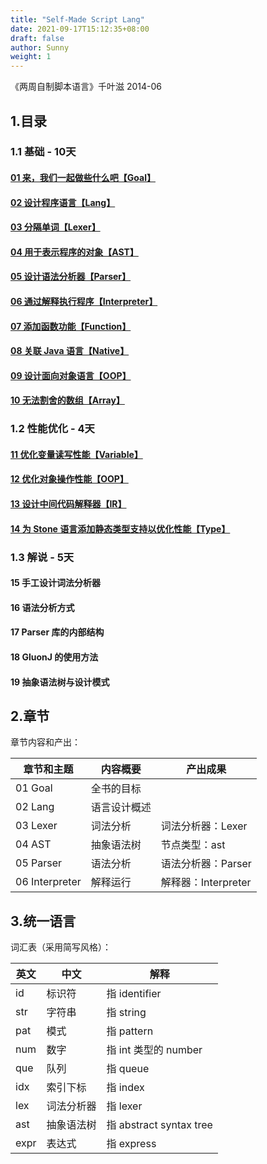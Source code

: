 ```yaml
---
title: "Self-Made Script Lang"
date: 2021-09-17T15:12:35+08:00
draft: false
author: Sunny
weight: 1
---
```


《两周自制脚本语言》千叶滋 2014-06



## 1.目录

### 1.1 基础 - 10天

#### [01 来，我们一起做些什么吧【Goal】](/wiki/reading/book/self-made-script-lang/01-goal/)

#### [02 设计程序语言【Lang】](/wiki/reading/book/self-made-script-lang/02-lang/)

#### [03 分隔单词【Lexer】](/wiki/reading/book/self-made-script-lang/03-lexer/)

#### [04 用于表示程序的对象【AST】](/wiki/reading/book/self-made-script-lang/04-ast/)

#### [05 设计语法分析器【Parser】](/wiki/reading/book/self-made-script-lang/05-parser)

#### [06 通过解释执行程序【Interpreter】](/wiki/reading/book/self-made-script-lang/06-interpreter)

#### [07 添加函数功能【Function】](/wiki/reading/book/self-made-script-lang/07-function)

#### [08 关联 Java 语言【Native】](/wiki/reading/book/self-made-script-lang/08-native)

#### [09 设计面向对象语言【OOP】](/wiki/reading/book/self-made-script-lang/09-oop)

#### [10 无法割舍的数组【Array】](/wiki/reading/book/self-made-script-lang/10-array)

### 1.2 性能优化 - 4天

#### [11 优化变量读写性能【Variable】](/wiki/reading/book/self-made-script-lang/11-variable)

#### [12 优化对象操作性能【OOP】](/wiki/reading/book/self-made-script-lang/12-oop)

#### [13 设计中间代码解释器【IR】](/wiki/reading/book/self-made-script-lang/13-ir)

#### [14 为 Stone 语言添加静态类型支持以优化性能【Type】](/wiki/reading/book/self-made-script-lang/14-type)

### 1.3 解说 - 5天

#### 15 手工设计词法分析器

#### 16 语法分析方式

#### 17 Parser 库的内部结构

#### 18 GluonJ 的使用方法

#### 19 抽象语法树与设计模式



## 2.章节

章节内容和产出：

| 章节和主题     | 内容概要     | 产出成果            |
| -------------- | ------------ | ------------------- |
| 01 Goal        | 全书的目标   |                     |
| 02 Lang        | 语言设计概述 |                     |
| 03 Lexer       | 词法分析     | 词法分析器：Lexer   |
| 04 AST         | 抽象语法树   | 节点类型：ast       |
| 05 Parser      | 语法分析     | 语法分析器：Parser  |
| 06 Interpreter | 解释运行     | 解释器：Interpreter |



## 3.统一语言

词汇表（采用简写风格）：

| 英文 | 中文       | 解释                    |
| ---- | ---------- | ----------------------- |
| id   | 标识符     | 指 identifier           |
| str  | 字符串     | 指 string               |
| pat  | 模式       | 指 pattern              |
| num  | 数字       | 指 int 类型的 number    |
| que  | 队列       | 指 queue                |
| idx  | 索引下标   | 指 index                |
| lex  | 词法分析器 | 指 lexer                |
| ast  | 抽象语法树 | 指 abstract syntax tree |
| expr | 表达式     | 指 express              |


